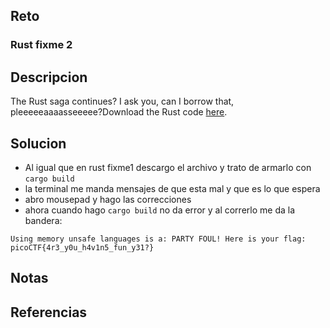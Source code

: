 
## Reto
### Rust fixme 2
## Descripcion
The Rust saga continues? I ask you, can I borrow that, pleeeeeaaaasseeeee?Download the Rust code [here](https://challenge-files.picoctf.net/c_verbal_sleep/babfbee79718a6363826ba86300173ffde6d81577e9dd07d4130c53a7eecf6c3/fixme2.tar.gz).
## Solucion
- Al igual que en rust fixme1 descargo el archivo y trato de armarlo con `cargo build`
- la terminal me manda mensajes de que esta mal y que es lo que espera
- abro mousepad y hago las correcciones
- ahora cuando hago `cargo build` no da error y al correrlo me da la bandera:
```
Using memory unsafe languages is a: PARTY FOUL! Here is your flag: picoCTF{4r3_y0u_h4v1n5_fun_y31?}

```

## Notas

## Referencias
